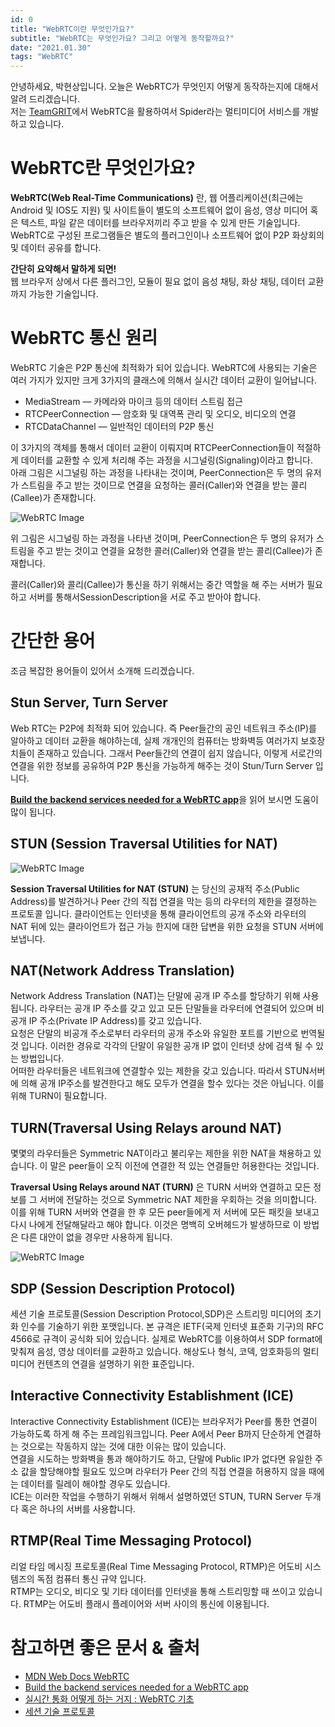 ```yaml
---
id: 0
title: "WebRTC이란 무엇인가요?"
subtitle: "WebRTC는 무엇인가요? 그리고 어떻게 동작할까요?"
date: "2021.01.30"
tags: "WebRTC"
---
```


안녕하세요, 박현상입니다. 오늘은 WebRTC가 무엇인지 어떻게 동작하는지에 대해서 알려 드리겠습니다.  
저는 [TeamGRIT](https://teamgrit.kr/)에서 WebRTC을 활용하여서 Spider라는 멀티미디어 서비스를 개발하고 있습니다.

# WebRTC란 무엇인가요?
**WebRTC(Web Real-Time Communications)** 란, 웹 어플리케이션(최근에는 Android 및 IOS도 지원) 및 사이트들이 별도의 소프트웨어 없이 음성, 영상 미디어 혹은 텍스트, 파일 같은 데이터를 브라우저끼리 주고 받을 수 있게 만든 기술입니다. WebRTC로 구성된 프로그램들은 별도의 플러그인이나 소프트웨어 없이 P2P 화상회의 및 데이터 공유를 합니다.

**간단히 요약해서 말하게 되면!**  
웹 브라우저 상에서 다른 플러그인, 모듈이 필요 없이 음성 채팅, 화상 채팅, 데이터 교환까지 가능한 기술입니다.

# WebRTC 통신 원리
WebRTC 기술은 P2P 통신에 최적화가 되어 있습니다.
WebRTC에 사용되는 기술은 여러 가지가 있지만 크게 3가지의 클래스에 의해서 실시간 데이터 교환이 일어납니다.

- MediaStream — 카메라와 마이크 등의 데이터 스트림 접근
- RTCPeerConnection — 암호화 및 대역폭 관리 및 오디오, 비디오의 연결
- RTCDataChannel — 일반적인 데이터의 P2P 통신

이 3가지의 객체를 통해서 데이터 교환이 이뤄지며 RTCPeerConnection들이 적절하게 데이터를 교환할 수 있게 처리해 주는 과정을 시그널링(Signaling)이라고 합니다.  
아래 그림은 시그널링 하는 과정을 나타내는 것이며, PeerConnection은 두 명의 유저가 스트림을 주고 받는 것이므로 연결을 요청하는 콜러(Caller)와 연결을 받는 콜리(Callee)가 존재합니다.  

![WebRTC Image](https://miro.medium.com/max/700/1*Lhsz8eckhNrXDehMo2hQyA.png)

위 그림은 시그널링 하는 과정을 나타낸 것이며, PeerConnection은 두 명의 유저가 스트림을 주고 받는 것이고 연결을 요청한 콜러(Caller)와 연결을 받는 콜리(Callee)가 존재합니다. 

콜러(Caller)와 콜리(Callee)가 통신을 하기 위해서는 중간 역할을 해 주는 서버가 필요하고 서버를 통해서SessionDescription을 서로 주고 받아야 합니다.

# 간단한 용어
조금 복잡한 용어들이 있어서 소개해 드리겠습니다.

## Stun Server, Turn Server
Web RTC는 P2P에 최적화 되어 있습니다.
즉 Peer들간의 공인 네트워크 주소(IP)를 알아하고 데이터 교환을 해야하는데, 실제 개개인의 컴퓨터는 방화벽등 여러가지 보호장치들이 존재하고 있습니다. 그래서 Peer들간의 연결이 쉽지 않습니다, 이렇게 서로간의 연결을 위한 정보를 공유하여 P2P 통신을 가능하게 해주는 것이 Stun/Turn Server 입니다.

[**Build the backend services needed for a WebRTC app**](https://www.html5rocks.com/ko/tutorials/webrtc/infrastructure/)을 읽어 보시면 도움이 많이 됩니다.

## STUN (Session Traversal Utilities for NAT)
![WebRTC Image](https://miro.medium.com/max/259/1*80Z67TRcEZnqHj3dWSi2cg.png)

**Session Traversal Utilities for NAT (STUN)** 는 당신의 공재적 주소(Public Address)를 발견하거나 Peer 간의 직접 연결을 막는 등의 라우터의 제한을 결정하는 프로토콜 입니다. 클라이언트는 인터넷을 통해 클라이언트의 공개 주소와 라우터의 NAT 뒤에 있는 클라이언트가 접근 가능 한지에 대한 답변을 위한 요청을 STUN 서버에 보냅니다.

## NAT(Network Address Translation)
Network Address Translation (NAT)는 단말에 공개 IP 주소를 할당하기 위해 사용됩니다. 라우터는 공개 IP 주소를 갖고 있고 모든 단말들을 라우터에 연결되어 있으며 비공개 IP 주소(Private IP Address)를 갖고 있습니다.  
요청은 단말의 비공개 주소로부터 라우터의 공개 주소와 유일한 포트를 기반으로 번역될 것 입니다. 이러한 경유로 각각의 단말이 유일한 공개 IP 없이 인터넷 상에 검색 될 수 있는 방법입니다.  
어떠한 라우터들은 네트워크에 연결할수 있는 제한을 갖고 있습니다. 따라서 STUN서버에 의해 공개 IP주소를 발견한다고 해도 모두가 연결을 할수 있다는 것은 아닙니다. 이를 위해 TURN이 필요합니다.

## TURN(Traversal Using Relays around NAT)
몇몇의 라우터들은 Symmetric NAT이라고 불리우는 제한을 위한 NAT을 채용하고 있습니다. 이 말은 peer들이 오직 이전에 연결한 적 있는 연결들만 허용한다는 것입니다.

**Traversal Using Relays around NAT (TURN)** 은 TURN 서버와 연결하고 모든 정보를 그 서버에 전달하는 것으로 Symmetric NAT 제한을 우회하는 것을 의미합니다.
이를 위해 TURN 서버와 연결을 한 후 모든 peer들에게 저 서버에 모든 패킷을 보내고 다시 나에게 전달해달라고 해야 합니다. 이것은 명백히 오버헤드가 발생하므로 이 방법은 다른 대안이 없을 경우만 사용하게 됩니다.

![WebRTC Image](https://miro.medium.com/max/295/1*WSa3buqCC42Jc4Qygi9jXw.png)

## SDP (Session Description Protocol)
세션 기술 프로토콜(Session Description Protocol,SDP)은 스트리밍 미디어의 초기화 인수를 기술하기 위한 포맷입니다. 본 규격은 IETF(국제 인터넷 표준화 기구)의 RFC 4566로 규격이 공식화 되어 있습니다.
실제로 WebRTC를 이용하여서 SDP format에 맞춰져 음성, 영상 데이터를 교환하고 있습니다.
해상도나 형식, 코덱, 암호화등의 멀티미디어 컨텐츠의 연결을 설명하기 위한 표준입니다.

## Interactive Connectivity Establishment (ICE)
Interactive Connectivity Establishment (ICE)는 브라우저가 Peer를 통한 연결이 가능하도록 하게 해 주는 프레임워크입니다. Peer A에서 Peer B까지 단순하게 연결하는 것으로는 작동하지 않는 것에 대한 이유는 많이 있습니다.  
연결을 시도하는 방화벽을 통과 해야하기도 하고, 단말에 Public IP가 없다면 유일한 주소 값을 할당해야할 필요도 있으며 라우터가 Peer 간의 직접 연결을 허용하지 않을 때에는 데이터를 릴레이 해야할 경우도 있습니다.  
ICE는 이러한 작업을 수행하기 위해서 위해서 설명하였던 STUN, TURN Server 두개 다 혹은 하나의 서버를 사용합니다. 

## RTMP(Real Time Messaging Protocol)
리얼 타임 메시징 프로토콜(Real Time Messaging Protocol, RTMP)은 어도비 시스템즈의 독점 컴퓨터 통신 규약 입니다.  
RTMP는 오디오, 비디오 및 기타 데이터를 인터넷을 통해 스트리밍할 때 쓰이고 있습니다.
RTMP는 어도비 플래시 플레이어와 서버 사이의 통신에 이용됩니다.  

# 참고하면 좋은 문서 & 출처
- [MDN Web Docs WebRTC](https://developer.mozilla.org/ko/docs/Web/API/WebRTC_API/Protocols)
- [Build the backend services needed for a WebRTC app](https://www.html5rocks.com/ko/tutorials/webrtc/infrastructure/)
- [실시간 통화 어떻게 하는 거지 : WebRTC 기초](https://juneyr.dev/webrtc-basics)
- [세션 기술 프로토콜](https://ko.wikipedia.org/wiki/%EC%84%B8%EC%85%98_%EA%B8%B0%EC%88%A0_%ED%94%84%EB%A1%9C%ED%86%A0%EC%BD%9C)